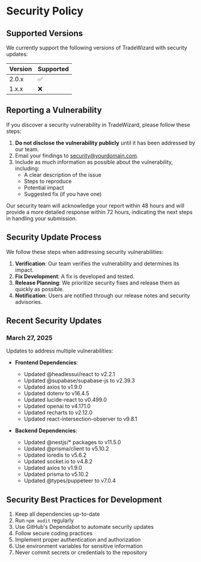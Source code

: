 # Security Policy

## Supported Versions

We currently support the following versions of TradeWizard with security updates:

| Version | Supported          |
| ------- | ------------------ |
| 2.0.x   | :white_check_mark: |
| 1.x.x   | :x:                |

## Reporting a Vulnerability

If you discover a security vulnerability in TradeWizard, please follow these steps:

1. **Do not disclose the vulnerability publicly** until it has been addressed by our team.
2. Email your findings to security@yourdomain.com.
3. Include as much information as possible about the vulnerability, including:
   - A clear description of the issue
   - Steps to reproduce
   - Potential impact
   - Suggested fix (if you have one)

Our security team will acknowledge your report within 48 hours and will provide a more detailed response within 72 hours, indicating the next steps in handling your submission.

## Security Update Process

We follow these steps when addressing security vulnerabilities:

1. **Verification**: Our team verifies the vulnerability and determines its impact.
2. **Fix Development**: A fix is developed and tested.
3. **Release Planning**: We prioritize security fixes and release them as quickly as possible.
4. **Notification**: Users are notified through our release notes and security advisories.

## Recent Security Updates

### March 27, 2025

Updates to address multiple vulnerabilities:

- **Frontend Dependencies**:
  - Updated @headlessui/react to v2.2.1
  - Updated @supabase/supabase-js to v2.39.3
  - Updated axios to v1.9.0
  - Updated dotenv to v16.4.5
  - Updated lucide-react to v0.499.0
  - Updated openai to v4.171.0
  - Updated recharts to v2.12.0
  - Updated react-intersection-observer to v9.8.1

- **Backend Dependencies**:
  - Updated @nestjs/* packages to v11.5.0
  - Updated @prisma/client to v5.10.2
  - Updated ioredis to v5.6.2
  - Updated socket.io to v4.8.2
  - Updated axios to v1.9.0
  - Updated prisma to v5.10.2
  - Updated @types/puppeteer to v7.0.4

## Security Best Practices for Development

1. Keep all dependencies up-to-date
2. Run `npm audit` regularly
3. Use GitHub's Dependabot to automate security updates
4. Follow secure coding practices
5. Implement proper authentication and authorization
6. Use environment variables for sensitive information
7. Never commit secrets or credentials to the repository
